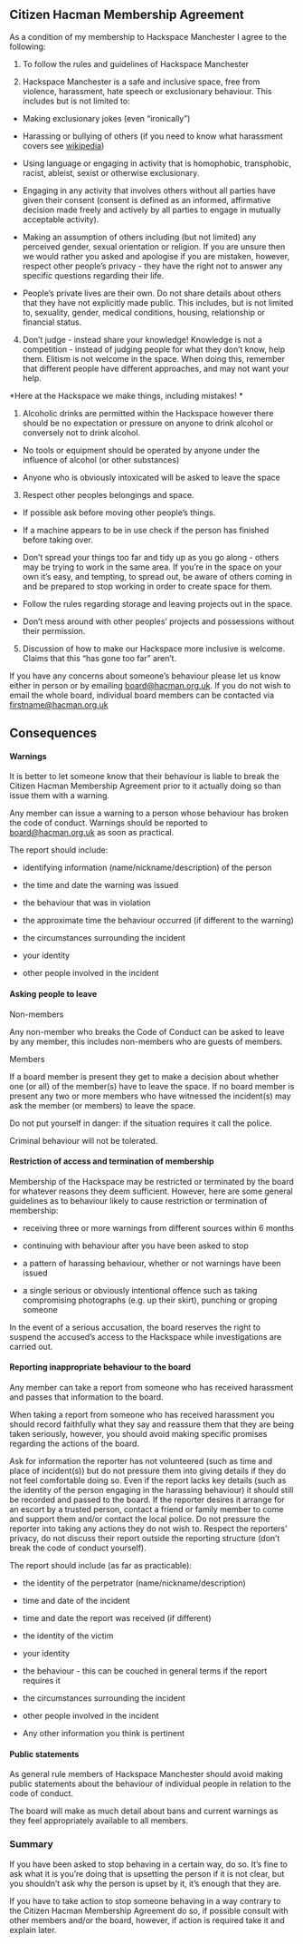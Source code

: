 ## Citizen Hacman Membership Agreement

As a condition of my membership to Hackspace Manchester I agree to the following:

1.  To follow the rules and guidelines of Hackspace Manchester
    
2.  Hackspace Manchester is a safe and inclusive space, free from violence, harassment, hate speech or exclusionary behaviour. This includes but is not limited to:
    

-   Making exclusionary jokes (even “ironically”)
    
-   Harassing or bullying of others (if you need to know what harassment covers see [wikipedia](https://en.wikipedia.org/wiki/Harassment))
    
-   Using language or engaging in activity that is homophobic, transphobic, racist, ableist, sexist or otherwise exclusionary.
    
-   Engaging in any activity that involves others without all parties have given their consent (consent is defined as an informed, affirmative decision made freely and actively by all parties to engage in mutually acceptable activity).
    
-   Making an assumption of others including (but not limited) any perceived gender, sexual orientation or religion. If you are unsure then we would rather you asked and apologise if you are mistaken, however, respect other people’s privacy - they have the right not to answer any specific questions regarding their life.
    
-   People’s private lives are their own. Do not share details about others that they have not explicitly made public. This includes, but is not limited to, sexuality, gender, medical conditions, housing, relationship or financial status.
    

4.  Don’t judge - instead share your knowledge! Knowledge is not a competition - instead of judging people for what they don’t know, help them. Elitism is not welcome in the space. When doing this, remember that different people have different approaches, and may not want your help.
    

*Here at the Hackspace we make things, including mistakes! *

1.  Alcoholic drinks are permitted within the Hackspace however there should be no expectation or pressure on anyone to drink alcohol or conversely not to drink alcohol.
    

-   No tools or equipment should be operated by anyone under the influence of alcohol (or other substances)
    
-   Anyone who is obviously intoxicated will be asked to leave the space
    

3.  Respect other peoples belongings and space.
    

-   If possible ask before moving other people’s things.
    
-   If a machine appears to be in use check if the person has finished before taking over.
    
-   Don’t spread your things too far and tidy up as you go along - others may be trying to work in the same area. If you’re in the space on your own it’s easy, and tempting, to spread out, be aware of others coming in and be prepared to stop working in order to create space for them.
    
-   Follow the rules regarding storage and leaving projects out in the space.
    
-   Don’t mess around with other peoples’ projects and possessions without their permission.
    

5.  Discussion of how to make our Hackspace more inclusive is welcome. Claims that this “has gone too far” aren’t.
    

If you have any concerns about someone’s behaviour please let us know either in person or by emailing board@hacman.org.uk. If you do not wish to email the whole board, individual board members can be contacted via firstname@hacman.org.uk

## Consequences

#### Warnings

It is better to let someone know that their behaviour is liable to break the Citizen Hacman Membership Agreement prior to it actually doing so than issue them with a warning.

Any member can issue a warning to a person whose behaviour has broken the code of conduct. Warnings should be reported to board@hacman.org.uk as soon as practical.

The report should include:

-   identifying information (name/nickname/description) of the person
    
-   the time and date the warning was issued
    
-   the behaviour that was in violation
    
-   the approximate time the behaviour occurred (if different to the warning)
    
-   the circumstances surrounding the incident
    
-   your identity
    
-   other people involved in the incident
    

#### Asking people to leave

Non-members

Any non-member who breaks the Code of Conduct can be asked to leave by any member, this includes non-members who are guests of members.

Members

If a board member is present they get to make a decision about whether one (or all) of the member(s) have to leave the space. If no board member is present any two or more members who have witnessed the incident(s) may ask the member (or members) to leave the space.

Do not put yourself in danger: if the situation requires it call the police.

Criminal behaviour will not be tolerated.

#### Restriction of access and termination of membership

Membership of the Hackspace may be restricted or terminated by the board for whatever reasons they deem sufficient. However, here are some general guidelines as to behaviour likely to cause restriction or termination of membership:

-   receiving three or more warnings from different sources within 6 months
    
-   continuing with behaviour after you have been asked to stop
    
-   a pattern of harassing behaviour, whether or not warnings have been issued
    
-   a single serious or obviously intentional offence such as taking compromising photographs (e.g. up their skirt), punching or groping someone
    

In the event of a serious accusation, the board reserves the right to suspend the accused’s access to the Hackspace while investigations are carried out.

#### Reporting inappropriate behaviour to the board

Any member can take a report from someone who has received harassment and passes that information to the board.

When taking a report from someone who has received harassment you should record faithfully what they say and reassure them that they are being taken seriously, however, you should avoid making specific promises regarding the actions of the board.

Ask for information the reporter has not volunteered (such as time and place of incident(s)) but do not pressure them into giving details if they do not feel comfortable doing so. Even if the report lacks key details (such as the identity of the person engaging in the harassing behaviour) it should still be recorded and passed to the board. If the reporter desires it arrange for an escort by a trusted person, contact a friend or family member to come and support them and/or contact the local police. Do not pressure the reporter into taking any actions they do not wish to. Respect the reporters’ privacy, do not discuss their report outside the reporting structure (don’t break the code of conduct yourself).

The report should include (as far as practicable):

-   the identity of the perpetrator (name/nickname/description)
    
-   time and date of the incident
    
-   time and date the report was received (if different)
    
-   the identity of the victim
    
-   your identity
    
-   the behaviour - this can be couched in general terms if the report requires it
    
-   the circumstances surrounding the incident
    
-   other people involved in the incident
    
-   Any other information you think is pertinent
    

#### Public statements

As general rule members of Hackspace Manchester should avoid making public statements about the behaviour of individual people in relation to the code of conduct.

The board will make as much detail about bans and current warnings as they feel appropriately available to all members.

### Summary

If you have been asked to stop behaving in a certain way, do so. It’s fine to ask what it is you’re doing that is upsetting the person if it is not clear, but you shouldn’t ask why the person is upset by it, it’s enough that they are.

If you have to take action to stop someone behaving in a way contrary to the Citizen Hacman Membership Agreement do so, if possible consult with other members and/or the board, however, if action is required take it and explain later.
